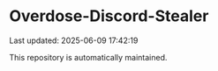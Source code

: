 # Overdose-Discord-Stealer

Last updated: 2025-06-09 17:42:19

This repository is automatically maintained.

